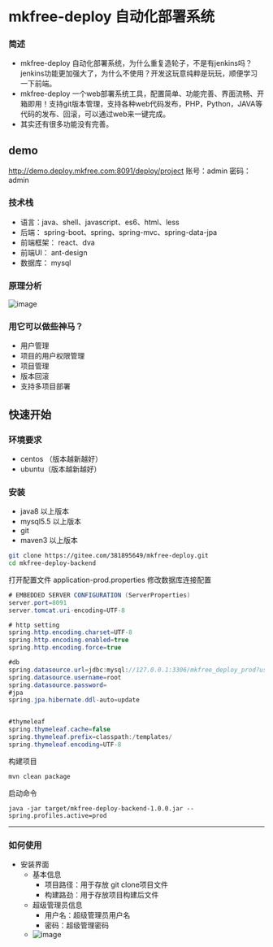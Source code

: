 #  mkfree-deploy 自动化部署系统

### 简述
- mkfree-deploy 自动化部署系统，为什么重复造轮子，不是有jenkins吗？jenkins功能更加强大了，为什么不使用？开发这玩意纯粹是玩玩，顺便学习一下前端。
- mkfree-deploy 一个web部署系统工具，配置简单、功能完善、界面流畅、开箱即用！支持git版本管理，支持各种web代码发布，PHP，Python，JAVA等代码的发布、回滚，可以通过web来一键完成。
- 其实还有很多功能没有完善。

## demo
http://demo.deploy.mkfree.com:8091/deploy/project 账号：admin 密码：admin

### 技术栈
- 语言：java、shell、javascript、es6、html、less
- 后端： spring-boot、spring、spring-mvc、spring-data-jpa
- 前端框架： react、dva
- 前端UI： ant-design
- 数据库： mysql

### 原理分析
![image](https://gitee.com/381895649/mkfree-deploy/raw/master/doc/images/mk-deploy.jpeg)

### 用它可以做些神马？
- 用户管理
- 项目的用户权限管理
- 项目管理
- 版本回滚
- 支持多项目部署


## 快速开始

### 环境要求
- centos （版本越新越好）
- ubuntu（版本越新越好）


### 安装
- java8 以上版本
- mysql5.5 以上版本
- git
- maven3 以上版本

````bash
git clone https://gitee.com/381895649/mkfree-deploy.git
cd mkfree-deploy-backend
````
打开配置文件 application-prod.properties 修改数据库连接配置

````java
# EMBEDDED SERVER CONFIGURATION (ServerProperties)
server.port=8091
server.tomcat.uri-encoding=UTF-8

# http setting
spring.http.encoding.charset=UTF-8
spring.http.encoding.enabled=true
spring.http.encoding.force=true

#db
spring.datasource.url=jdbc:mysql://127.0.0.1:3306/mkfree_deploy_prod?useUnicode=true&characterEncoding=UTF-8&useSSL=false
spring.datasource.username=root
spring.datasource.password=
#jpa
spring.jpa.hibernate.ddl-auto=update


#thymeleaf
spring.thymeleaf.cache=false
spring.thymeleaf.prefix=classpath:/templates/
spring.thymeleaf.encoding=UTF-8
````
构建项目
```` bash
mvn clean package
````
启动命令
````
java -jar target/mkfree-deploy-backend-1.0.0.jar --spring.profiles.active=prod
````

------

### 如何使用


- 安装界面
	- 基本信息
		- 项目路径：用于存放 git clone项目文件
		- 构建路劲：用于存放项目构建后文件
	-  超级管理员信息
		- 用户名：超级管理员用户名
		- 密码：超级管理密码
	- ![image](https://gitee.com/381895649/mkfree-deploy/raw/master/doc/images/mkfree-install.jpeg)
